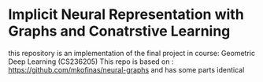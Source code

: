 #  Implicit Neural Representation with Graphs and Conatrstive Learning #

this repository is an implementation of the final project in course:
Geometric Deep Learning (CS236205)
This repo is based on : https://github.com/mkofinas/neural-graphs 
and has some parts identical
